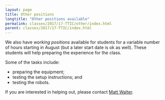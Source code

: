 ```yaml
---
layout: page
title: Other positions
longtitle: "Other positions available"
permalink: classes/2017/17-TTIC/other/index.html
parent: classes/2017/17-TTIC/index.html
---
```


We also have _working positions_ available  for students for a variable number of hours starting in August (but a later start date is ok as well). These students will help preparing the experience for the class.

Some of the tasks include:

- preparing the equipment;
- testing the setup instructions; and
- testing the robots.

If you are interested in helping out, please contact [Matt Walter](http://ttic.edu/walter).
